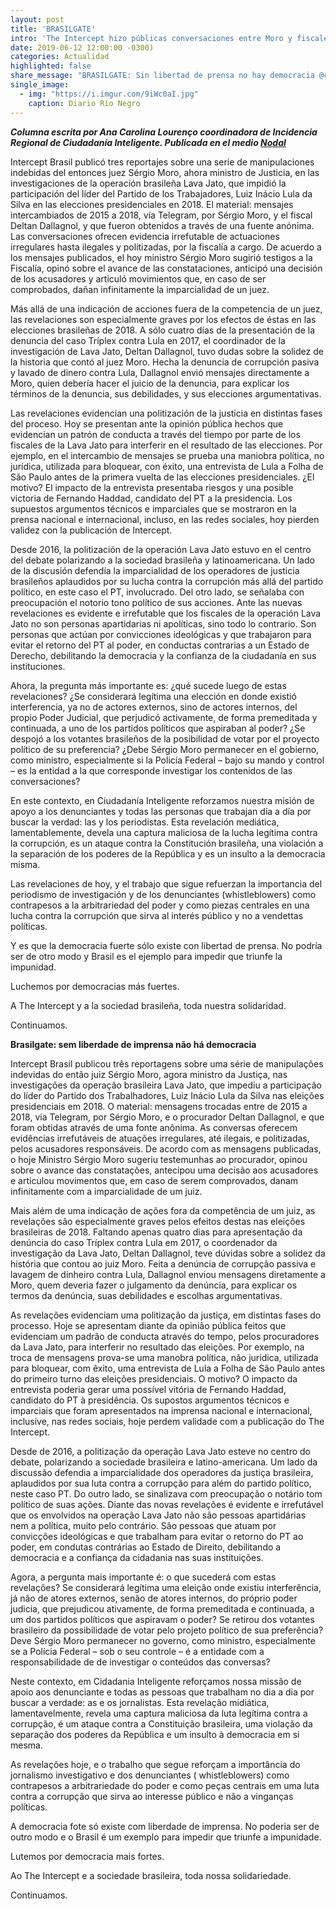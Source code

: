 ```yaml
---
layout: post
title: 'BRASILGATE'
intro: 'The Intercept hizo públicas conversaciones entre Moro y fiscales durante el juicio LavaJato. Un atentado directo a las elecciones de Brasil.'
date: 2019-06-12 12:00:00 -0300)
categories: Actualidad
highlighted: false
share_message: "BRASILGATE: Sin libertad de prensa no hay democracia @ciudadaniai."
single_image:
  - img: "https://i.imgur.com/9iWc0aI.jpg"
    caption: Diario Río Negro
---
```

***Columna escrita por Ana Carolina Lourenço coordinadora de Incidencia Regional de Ciudadanía Inteligente. Publicada en el medio [Nodal](https://www.nodal.am/2019/06/brasilgate-sin-libertad-de-prensa-no-hay-democracia-por-ana-carolina-lourenco/)***

Intercept Brasil publicó tres reportajes sobre una serie de manipulaciones indebidas del entonces juez Sérgio Moro, ahora ministro de Justicia, en las investigaciones de la operación brasileña Lava Jato, que impidió la participación del líder del Partido de los Trabajadores, Luiz Inácio Lula da Silva en las elecciones presidenciales en 2018. El material: mensajes intercambiados de 2015 a 2018, vía Telegram, por Sérgio Moro, y el fiscal Deltan Dallagnol, y que fueron obtenidos a través de una fuente anónima. Las conversaciones ofrecen evidencia irrefutable de actuaciones irregulares hasta ilegales y politizadas, por la fiscalía a cargo. De acuerdo a los mensajes publicados, el hoy ministro Sérgio Moro sugirió testigos a la Fiscalía, opinó sobre el avance de las constataciones, anticipó una decisión de los acusadores y articuló movimientos que, en caso de ser comprobados, dañan infinitamente la imparcialidad de un juez.

Más allá de una indicación de acciones fuera de la competencia de un juez, las revelaciones son especialmente graves por los efectos de éstas en las elecciones brasileñas de 2018. A sólo cuatro días de la presentación de la denuncia del caso Tríplex contra Lula en 2017, el coordinador de la investigación de Lava Jato, Deltan Dallagnol, tuvo dudas sobre la solidez de la historia que contó al juez Moro. Hecha la denuncia de corrupción pasiva y lavado de dinero contra Lula, Dallagnol envió mensajes directamente a Moro, quien debería hacer el juicio de la denuncia, para explicar los términos de la denuncia, sus debilidades, y sus elecciones argumentativas.

Las revelaciones evidencian una politización de la justicia en distintas fases del proceso. Hoy se presentan ante la opinión pública hechos que evidencian un patrón de conducta a través del tiempo por parte de los fiscales de la Lava Jato para interferir en el resultado de las elecciones. Por ejemplo, en el intercambio de mensajes se prueba una maniobra política, no jurídica, utilizada para bloquear, con éxito, una entrevista de Lula a Folha de São Paulo antes de la primera vuelta de las elecciones presidenciales. ¿El motivo? El impacto de la entrevista presentaba riesgos y una posible victoria de Fernando Haddad, candidato del PT a la presidencia. Los supuestos argumentos técnicos e imparciales que se mostraron en la prensa nacional e internacional, incluso, en las redes sociales, hoy pierden validez con la publicación de Intercept.

Desde 2016, la politización de la operación Lava Jato estuvo en el centro del debate polarizando a la sociedad brasileña y latinoamericana. Un lado de la discusión defendía la imparcialidad de los operadores de justicia brasileños aplaudidos por su lucha contra la corrupción más allá del partido político, en este caso el PT, involucrado. Del otro lado, se señalaba con preocupación el notorio tono político de sus acciones. Ante las nuevas revelaciones es evidente e irrefutable que los fiscales de la operación Lava Jato no son personas apartidarias ni apolíticas, sino todo lo contrario. Son personas que actúan por convicciones ideológicas y que trabajaron para evitar el retorno del PT al poder, en conductas contrarias a un Estado de Derecho, debilitando la democracia y la confianza de la ciudadanía en sus instituciones.

Ahora, la pregunta más importante es: ¿qué sucede luego de estas revelaciones? ¿Se considerará legítima una elección en donde existió interferencia, ya no de actores externos, sino de actores internos, del propio Poder Judicial, que perjudicó activamente, de forma premeditada y continuada, a uno de los partidos políticos que aspiraban al poder? ¿Se despojó a los votantes brasileños de la posibilidad de votar por el proyecto político de su preferencia? ¿Debe Sérgio Moro permanecer en el gobierno, como ministro, especialmente si la Policía Federal – bajo su mando y control – es la entidad a la que corresponde investigar los contenidos de las conversaciones?

En este contexto, en Ciudadanía Inteligente reforzamos nuestra misión de apoyo a los denunciantes y todas las personas que trabajan día a día por buscar la verdad: las y los periodistas. Esta revelación mediática, lamentablemente, devela una captura maliciosa de la lucha legítima contra la corrupción, es un ataque contra la Constitución brasileña, una violación a la separación de los poderes de la República y es un insulto a la democracia misma.

Las revelaciones de hoy, y el trabajo que sigue refuerzan la importancia del periodismo de investigación y de los denunciantes (whistleblowers) como contrapesos a la arbitrariedad del poder y como piezas centrales en una lucha contra la corrupción que sirva al interés público y no a vendettas políticas.

Y es que la democracia fuerte sólo existe con libertad de prensa. No podría ser de otro modo y Brasil es el ejemplo para impedir que triunfe la impunidad.

Luchemos por democracias más fuertes.

A The Intercept y a la sociedad brasileña, toda nuestra solidaridad.

Continuamos.

**Brasilgate: sem liberdade de imprensa não há democracia**

Intercept Brasil publicou três reportagens sobre uma série de manipulações indevidas do então juiz Sérgio Moro, agora ministro da Justiça, nas investigações da operação brasileira Lava Jato, que impediu a participação do líder do Partido dos Trabalhadores, Luiz Inácio Lula da Silva nas eleições presidenciais em 2018. O material: mensagens trocadas entre de 2015 a 2018, via Telegram, por Sérgio Moro, e o procurador Deltan Dallagnol, e que foram obtidas através de uma fonte anônima. As conversas oferecem evidências irrefutáveis de atuações irregulares, até ilegais, e politizadas, pelos acusadores responsáveis. De acordo com as mensagens publicadas, o hoje Ministro Sérgio Moro sugeriu testemunhas ao procurador, opinou sobre o avance das constatações, antecipou uma decisão aos acusadores e articulou movimentos que, em caso de serem comprovados, danam infinitamente com a imparcialidade de um juiz.

Mais além de uma indicação de ações fora da competência de um juiz, as revelações são especialmente graves pelos efeitos destas nas eleições brasileiras de 2018. Faltando apenas quatro dias para apresentação da denúncia do caso Tríplex contra Lula em 2017, o coordenador da investigação da Lava Jato, Deltan Dallagnol, teve dúvidas sobre a solidez da história que contou ao juiz Moro. Feita a denúncia de corrupção passiva e lavagem de dinheiro contra Lula, Dallagnol enviou mensagens diretamente a Moro, quem deveria fazer o julgamento da denúncia, para explicar os termos da denúncia, suas debilidades e escolhas argumentativas.

As revelações evidenciam uma politização da justiça, em distintas fases do processo. Hoje se apresentam diante da opinião pública feitos que evidenciam um padrão de conducta através do tempo, pelos procuradores da Lava Jato, para interferir no resultado das eleições. Por exemplo, na troca de mensagens prova-se uma manobra política, não jurídica, utilizada para bloquear, com êxito, uma entrevista de Lula a Folha de São Paulo antes do primeiro turno das eleições presidenciais. O motivo? O impacto da entrevista poderia gerar uma possível vitória de Fernando Haddad, candidato do PT à presidência. Os supostos argumentos técnicos e imparciais que foram apresentados na imprensa nacional e internacional, inclusive, nas redes sociais, hoje perdem validade com a publicação do The Intercept.

Desde de 2016, a politização da operação Lava Jato esteve no centro do debate, polarizando a sociedade brasileira e latino-americana. Um lado da discussão defendia a imparcialidade dos operadores da justiça brasileira, aplaudidos por sua luta contra a corrupção para além do partido político, neste caso PT. Do outro lado, se sinalizava com preocupação o notário tom político de suas ações. Diante das novas revelações é evidente e irrefutável que os envolvidos na operação Lava Jato não são pessoas apartidárias nem a política, muito pelo contrário. São pessoas que atuam por convicções ideológicas e que trabalham para evitar o retorno do PT ao poder, em condutas contrárias ao Estado de Direito, debilitando a democracia e a confiança da cidadania nas suas instituições.

Agora, a pergunta mais importante é: o que sucederá com estas revelações? Se considerará legítima uma eleição onde existiu interferência, já não de atores externos, senão de atores internos, do próprio poder judicia, que prejudicou ativamente, de forma premeditada e continuada, a um dos partidos políticos que aspiravam o poder? Se retirou dos votantes brasileiro da possibilidade de votar pelo projeto político de sua preferência? Deve Sérgio Moro permanecer no governo, como ministro, especialmente se a Polícia Federal – sob o seu controle – é a entidade com a responsabilidade de de investigar o conteúdos das conversas?

Neste contexto, em Cidadania Inteligente reforçamos nossa missão de apoio aos denunciante e todas as pessoas que trabalham no dia a dia por buscar a verdade: as e os jornalistas. Esta revelação midiática, lamentavelmente, revela uma captura maliciosa da luta legítima contra a corrupção, é um ataque contra a Constituição brasileira, uma violação da separação dos poderes da República e um insulto à democracia em si mesma.

As revelações hoje, e o trabalho que segue reforçam a importância do jornalismo investigativo e dos denunciantes ( whistleblowers) como contrapesos a arbitrariedade do poder e como peças centrais em uma luta contra a corrupção que sirva ao interesse público e não a vinganças políticas.

A democracia fote só existe com liberdade de imprensa. No poderia ser de outro modo e o Brasil é um exemplo para impedir que triunfe a impunidade.

Lutemos por democracia mais fortes.

Ao The Intercept e a sociedade brasileira, toda nossa solidariedade.

Continuamos.


